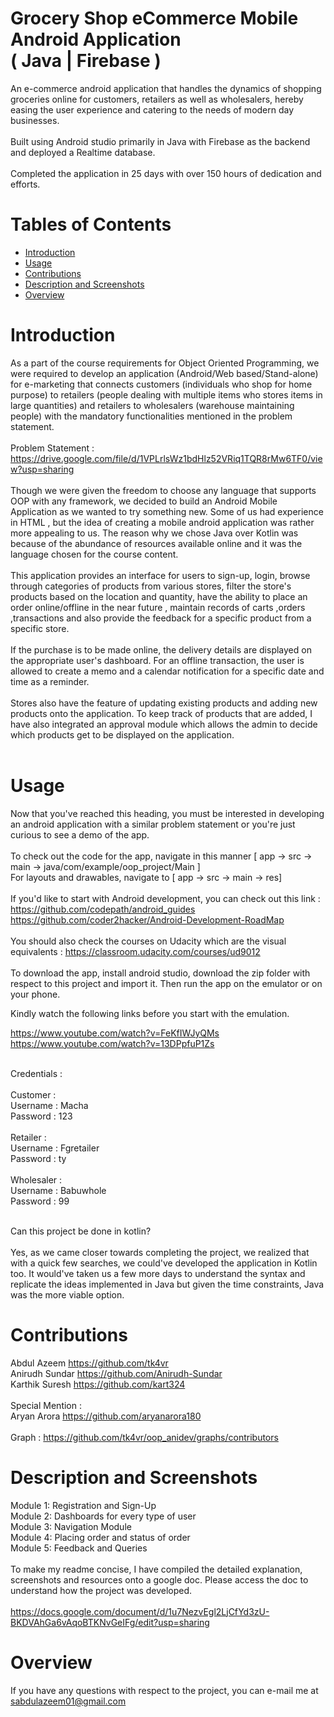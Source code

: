 
# Grocery Shop eCommerce Mobile Android Application </br>( Java | Firebase )

An e-commerce android application that handles the dynamics of shopping groceries online for customers, retailers as well as wholesalers, hereby easing the user experience and catering to the needs of modern day businesses.
<br/><br/>
Built using Android studio primarily in Java with Firebase as the backend and deployed a Realtime database.<br/><br/>Completed the application in 25 days with over 150 hours of dedication and efforts.<br/>
# Tables of Contents
* [Introduction](#introduction)
* [Usage](#usage)
* [Contributions](#contributions)
* [Description and Screenshots](#Description)
* [Overview](#overview)


# Introduction
As a part of the course requirements for Object Oriented Programming, we were required to develop an application
(Android/Web based/Stand-alone) for e-marketing that connects customers (individuals who shop
for home purpose) to retailers (people dealing with multiple items who stores items in large
quantities) and retailers to wholesalers (warehouse maintaining people) with the
mandatory functionalities mentioned in the problem statement. 
<br/>
<br/>
Problem Statement :
https://drive.google.com/file/d/1VPLrlsWz1bdHlz52VRiq1TQR8rMw6TF0/view?usp=sharing
<br/>
<br/>
Though we were given the freedom to choose any language that supports OOP with any framework, we decided to build an Android Mobile Application as we wanted to try something new. Some of us had experience in HTML , but the idea of creating a mobile android application was rather more appealing to us. The reason why we chose Java over Kotlin was because of the abundance of resources available online and it was the language chosen for the course content. 
<br/>
<br/>
This application provides an interface for users to sign-up, login, browse through categories of products from various stores, filter the store's products based on the location and quantity, have the ability to place an order online/offline in the near future , maintain records of carts ,orders ,transactions and also provide the feedback for a specific product from a specific store.
<br/>
<br/>
If the purchase is to be made online, the delivery details are displayed on the appropriate user's dashboard. For an offline transaction, the user is allowed to create a memo and a calendar notification for a specific date and time as a reminder.
<br/>
<br/>
Stores also have the feature of updating existing products and adding new products onto the application. To keep track of products that are added, I have also integrated an approval module which allows the admin to decide which products get to be displayed on the application.
<br/>
<br/>

# Usage
Now that you've reached this heading, you must be interested in developing an android application with a similar problem statement or you're just curious to see a demo of the app.
<br/>
<br/>
To check out the code for the app, navigate in this manner [ app -> src -> main -> java/com/example/oop_project/Main ]
<br/>
For layouts and drawables, navigate to [ app -> src -> main -> res]
<br/>
<br/>
If you'd like to start with Android development, you can check out this link :<br/>
https://github.com/codepath/android_guides
<br/>
https://github.com/coder2hacker/Android-Development-RoadMap<br/>
<br/>
You should also check the courses on Udacity which are the visual equivalents :
https://classroom.udacity.com/courses/ud9012
<br/>
<br/>
To download the app, install android studio, download the zip folder with respect to this project and import it. Then run the app on the emulator or on your phone.
<br/>

Kindly watch the following links before you start with the emulation.

https://www.youtube.com/watch?v=FeKfIWJyQMs
</br>
https://www.youtube.com/watch?v=13DPpfuP1Zs
</br>
</br>

Credentials :
</br>
</br>
Customer :
</br>
Username : Macha
</br>
Password : 123
</br>
</br>
Retailer : </br>
Username : Fgretailer </br>
Password : ty 
</br>
</br>
Wholesaler :
</br>
Username : Babuwhole</br>
Password : 99</br>
</br>


Can this project be done in kotlin?
<br/><br/>
Yes, as we came closer towards completing the project, we realized that with a quick few searches, we could've developed the application in Kotlin too. It would've taken us a few more days to understand the syntax and replicate the ideas implemented in Java but given the time constraints, Java was the more viable option.



# Contributions
Abdul Azeem https://github.com/tk4vr
<br/>
Anirudh Sundar https://github.com/Anirudh-Sundar
<br/>
Karthik Suresh https://github.com/kart324
<br/><br/>
Special Mention : <br/>
Aryan Arora https://github.com/aryanarora180
<br/><br/>
Graph :
https://github.com/tk4vr/oop_anidev/graphs/contributors


# Description and Screenshots

Module 1: Registration and Sign-Up
<br/>
Module 2: Dashboards for every type of user
<br/>
Module 3: Navigation Module
<br/>
Module 4: Placing order and status of order
<br/>
Module 5: Feedback and Queries
<br/>
<br/>
To make my readme concise, I have compiled the detailed explanation, screenshots and resources onto a google doc. Please access the doc to understand how the project was developed. <br/><br/>
https://docs.google.com/document/d/1u7NezvEgl2LjCfYd3zU-BKDVAhGa6vAqoBTKNvGeIFg/edit?usp=sharing


# Overview

If you have any questions with respect to the project, you can e-mail me at sabdulazeem01@gmail.com




